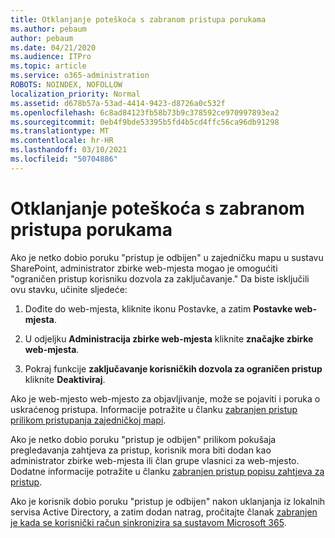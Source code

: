 ```yaml
---
title: Otklanjanje poteškoća s zabranom pristupa porukama
ms.author: pebaum
author: pebaum
ms.date: 04/21/2020
ms.audience: ITPro
ms.topic: article
ms.service: o365-administration
ROBOTS: NOINDEX, NOFOLLOW
localization_priority: Normal
ms.assetid: d678b57a-53ad-4414-9423-d8726a0c532f
ms.openlocfilehash: 6c8ad84123fb58b73b9c378592ce970997893ea2
ms.sourcegitcommit: 0eb4f9bde53395b5fd4b5cd4ffc56ca96db91298
ms.translationtype: MT
ms.contentlocale: hr-HR
ms.lasthandoff: 03/10/2021
ms.locfileid: "50704886"
---
```

# <a name="troubleshoot-access-denied-messages"></a>Otklanjanje poteškoća s zabranom pristupa porukama

Ako je netko dobio poruku "pristup je odbijen" u zajedničku mapu u sustavu SharePoint, administrator zbirke web-mjesta mogao je omogućiti "ograničen pristup korisniku dozvola za zaključavanje." Da biste isključili ovu stavku, učinite sljedeće: 
  
1. Dođite do web-mjesta, kliknite ikonu Postavke, a zatim **Postavke web-mjesta**.
    
2. U odjeljku **Administracija zbirke web-mjesta** kliknite **značajke zbirke web-mjesta**.
    
3. Pokraj funkcije **zaključavanje korisničkih dozvola za ograničen pristup** kliknite **Deaktiviraj**.
    
Ako je web-mjesto web-mjesto za objavljivanje, može se pojaviti i poruka o uskraćenog pristupa. Informacije potražite u članku [zabranjen pristup prilikom pristupanja zajedničkoj mapi](https://answers.microsoft.com/windows/forum/windows_7-files/access-denied-to-share-folder/79fae49d-cddf-4845-8ac8-c141884d85fb).
  
Ako je netko dobio poruku "pristup je odbijen" prilikom pokušaja pregledavanja zahtjeva za pristup, korisnik mora biti dodan kao administrator zbirke web-mjesta ili član grupe vlasnici za web-mjesto. Dodatne informacije potražite u članku [zabranjen pristup popisu zahtjeva za pristup](https://go.microsoft.com/fwlink/?linkid=2004220).
  
Ako je korisnik dobio poruku "pristup je odbijen" nakon uklanjanja iz lokalnih servisa Active Directory, a zatim dodan natrag, pročitajte članak [zabranjen je kada se korisnički račun sinkronizira sa sustavom Microsoft 365](https://go.microsoft.com/fwlink/?linkid=2004318).
  

